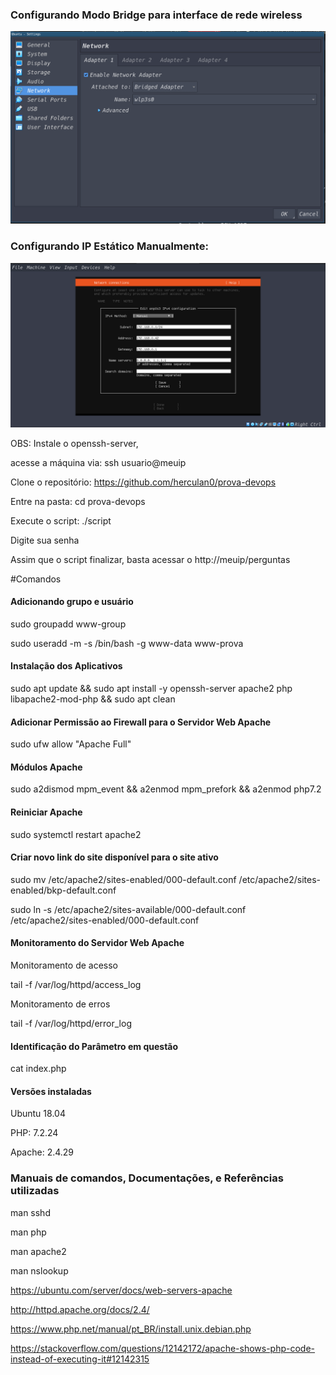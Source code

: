 ### Configurando Modo Bridge para interface de rede wireless

![image](modobridge.png)

### Configurando IP Estático Manualmente:

![image](ipestatico.png)

OBS:
Instale o openssh-server, 

acesse a máquina via: ssh usuario@meuip

Clone o repositório: https://github.com/herculan0/prova-devops

Entre na pasta: cd prova-devops

Execute o script: ./script

Digite sua senha

Assim que o script finalizar, basta acessar o http://meuip/perguntas

#Comandos
#### Adicionando grupo e usuário

sudo groupadd www-group

sudo useradd -m -s /bin/bash -g www-data www-prova


#### Instalação dos Aplicativos

sudo apt update && sudo apt install -y openssh-server apache2 php libapache2-mod-php && sudo apt clean

#### Adicionar Permissão ao Firewall para o Servidor Web Apache

sudo ufw allow "Apache Full"

#### Módulos Apache

sudo a2dismod mpm_event && a2enmod mpm_prefork &&  a2enmod php7.2

#### Reiniciar Apache

sudo systemctl restart apache2

#### Criar novo link do site disponível para o site ativo

sudo mv /etc/apache2/sites-enabled/000-default.conf /etc/apache2/sites-enabled/bkp-default.conf

sudo ln -s /etc/apache2/sites-available/000-default.conf /etc/apache2/sites-enabled/000-default.conf


#### Monitoramento do Servidor Web Apache

Monitoramento de acesso

tail -f /var/log/httpd/access_log

Monitoramento de erros

tail -f /var/log/httpd/error_log

#### Identificação do Parâmetro em questão
cat index.php


#### Versões instaladas

Ubuntu 18.04

PHP: 7.2.24

Apache: 2.4.29

### Manuais de comandos, Documentações, e Referências utilizadas

man sshd

man php

man apache2

man nslookup

https://ubuntu.com/server/docs/web-servers-apache

http://httpd.apache.org/docs/2.4/

https://www.php.net/manual/pt_BR/install.unix.debian.php

https://stackoverflow.com/questions/12142172/apache-shows-php-code-instead-of-executing-it#12142315
